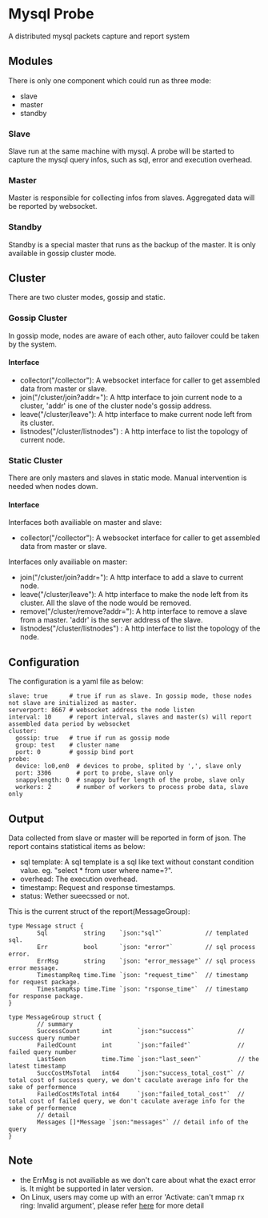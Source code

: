 # Mysql Probe
A distributed mysql packets capture and report system

## Modules
There is only one component which could run as three mode:
* slave
* master
* standby

### Slave
Slave run at the same machine with mysql. A probe will be started to capture the mysql query infos, such as sql, error and execution overhead.

### Master
Master is responsible for collecting infos from slaves. Aggregated data will be reported by websocket.

### Standby
Standby is a special master that runs as the backup of the master. It is only available in gossip cluster mode.

## Cluster
There are two cluster modes, gossip and static. 

### Gossip Cluster
In gossip mode, nodes are aware of each other, auto failover could be taken by the system.

#### Interface
* collector("/collector"): A websocket interface for caller to get assembled data from master or slave.
* join("/cluster/join?addr="): A http interface to join current node to a cluster, 'addr' is one of the cluster node's gossip address.
* leave("/cluster/leave"): A http interface to make current node left from its cluster.
* listnodes("/cluster/listnodes") : A http interface to list the topology of current node.

### Static Cluster
There are only masters and slaves in static mode. Manual intervention is needed when nodes down.

#### Interface

Interfaces both availiable on master and slave:

* collector("/collector"): A websocket interface for caller to get assembled data from master or slave.

Interfaces only availiable on master:

* join("/cluster/join?addr="): A http interface to add a slave to current node.
* leave("/cluster/leave"): A http interface to make the node left from its cluster. All the slave of the node would be removed.
* remove("/cluster/remove?addr="): A http interface to remove a slave from a master. 'addr' is the server address of the slave.
* listnodes("/cluster/listnodes") : A http interface to list the topology of the node.

## Configuration
The configuration is a yaml file as below:

	slave: true      # true if run as slave. In gossip mode, those nodes not slave are initialized as master. 
	serverport: 8667 # websocket address the node listen
	interval: 10     # report interval, slaves and master(s) will report assembled data period by websocket
	cluster:
	  gossip: true   # true if run as gossip mode
  	  group: test    # cluster name
  	  port: 0        # gossip bind port
	probe:
	  device: lo0,en0  # devices to probe, splited by ',', slave only
	  port: 3306       # port to probe, slave only
	  snappylength: 0  # snappy buffer length of the probe, slave only
	  workers: 2       # number of workers to process probe data, slave only

## Output
Data collected from slave or master will be reported in form of json. The report contains statistical items as below:

* sql template: A sql template is a sql like text without constant condition value. eg. "select * from user where name=?".
* overhead: The execution overhead.
* timestamp: Request and response timestamps.
* status: Wether sueecssed or not.

This is the current struct of the report(MessageGroup):

	type Message struct {
        	Sql          string    `json:"sql"`            // templated sql.
        	Err          bool      `json: "error"`         // sql process error.
        	ErrMsg       string    `json: "error_message"` // sql process error message.
        	TimestampReq time.Time `json: "request_time"`  // timestamp for request package.
        	TimestampRsp time.Time `json: "rsponse_time"`  // timestamp for response package.
	}

	type MessageGroup struct {
        	// summary
        	SuccessCount      int       `json:"success"`            // success query number
        	FailedCount       int       `json:"failed"`             // failed query number
        	LastSeen          time.Time `json:"last_seen"`          // the latest timestamp
        	SuccCostMsTotal   int64     `json:"success_total_cost"` // total cost of success query, we don't caculate average info for the sake of performence
        	FailedCostMsTotal int64     `json:"failed_total_cost"`  // total cost of failed query, we don't caculate average info for the sake of performence
        	// detail
        	Messages []*Message `json:"messages"` // detail info of the query
	}

## Note
* the ErrMsg is not availiable as we don't care about what the exact error is. It might be supported in later version.
* On Linux, users may come up with an error 'Activate: can't mmap rx ring: Invalid argument', please refer [here](https://stackoverflow.com/questions/11397367/issue-in-pcap-set-buffer-size) for more detail
